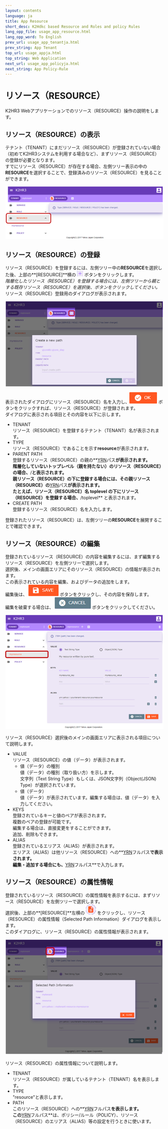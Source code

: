 ```yaml
---
layout: contents
language: ja
title: App Resource
short_desc: K2Hdkc based Resource and Roles and policy Rules
lang_opp_file: usage_app_resource.html
lang_opp_word: To English
prev_url: usage_app_tenantja.html
prev_string: App Tenant
top_url: usage_appja.html
top_string: Web Application
next_url: usage_app_policyja.html
next_string: App Policy-Rule
---
```


# リソース（RESOURCE）
K2HR3 Webアプリケーションでのリソース（RESOURCE）操作の説明をします。

## リソース（RESOURCE）の表示
テナント（TENANT）にまだリソース（RESOURCE）が登録されていない場合（初めてK2HR3システムを利用する場合など）、まずリソース（RESOURCE）の登録が必要となります。  
すでにリソース（RESOURCE）が存在する場合、左側ツリー表示の中の**RESOURCE**を選択することで、登録済みのリソース（RESOURCE）を見ることができます。  

![K2HR3 Usage Application - Resource Top](images/usage_app_resource_top.png)

## リソース（RESOURCE）の登録
リソース（RESOURCE）を登録するには、左側ツリー中の**RESOURCE**を選択した後、上部の**[RESOURCE]**横の ![K2HR3 Add Button](images/button_add.png) ボタンをクリックします。  
_階層化したリソース（RESOURCE）を登録する場合には、左側ツリーから親とする既存リソース（RESOURCE）を選択後、ボタンをクリックしてください。_  
リソース（RESOURCE）登録用のダイアログが表示されます。  

![K2HR3 Usage Application - Resource Create Dialog](images/usage_app_resource_add.png)

表示されたダイアログにリソース（RESOURCE）名を入力し、![K2HR3 OK Button](images/button_ok.png) ボタンをクリックすれば、リソース（RESOURCE）が登録されます。  
ダイアログに表示される項目とその内容を以下に示します。  
- TENANT  
リソース（RESOURCE）を登録するテナント（TENANT）名が表示されます。
- TYPE  
リソース（RESOURCE）であることを示す**resource**が表示されます。
- PARENT PATH  
登録するリソース（RESOURCE）の親の**[YRN](detail_variousja.html)パス**が表示されます。  
階層化していないトップレベル（親を持たない）のリソース（RESOURCE）の場合、**/**と表示されます。  
親リソース（RESOURCE）の下に登録する場合には、その親リソース（RESOURCE）の**[YRN](detail_variousja.html)パス**が表示されます。  
たとえば、リソース（RESOURCE）名 **toplevel** の下にリソース（RESOURCE）を登録する場合、**/toplevel** と表示されます。
- CREATE PATH  
登録するリソース（RESOURCE）名を入力します。

登録されたリソース（RESOURCE）は、左側ツリーの**RESOURCE**を展開することで確認できます。  

## リソース（RESOURCE）の編集
登録されているリソース（RESOURCE）の内容を編集するには、まず編集するリソース（RESOURCE）を左側ツリーで選択します。  
選択後、メインの画面エリアにそのリソース（RESOURCE）の情報が表示されます。  
この表示されている内容を編集、およびデータの追加をします。  
編集後は、 ![K2HR3 SAVE Button](images/button_save.png)  ボタンをクリックし、その内容を保存します。  
編集を破棄する場合は、 ![K2HR3 CANCEL Button](images/button_cancel.png)  ボタンをクリックしてください。  

![K2HR3 Usage Application - Resource Page](images/usage_app_resource_all.png)

リソース（RESOURCE）選択後のメインの画面エリアに表示される項目について説明します。
- VALUE  
リソース（RESOURCE）の値（データ）が表示されます。  
  - 値（データ）の種別  
    値（データ）の種別（取り扱い方）を示します。  
    文字列（Text String Type）もしくは、JSON文字列（Object(JSON) Type）が選択されています。
  - 値（データ）  
    値（データ）が表示されています。編集する場合は、値（データ）を入力してください。
- KEYS  
登録されているキーと値のペアが表示されます。  
複数のペアの登録が可能です。  
編集する場合は、直接変更をすることができます。  
追加、削除もできます。
- ALIAS  
登録されているエリアス（ALIAS）が表示されます。  
エリアス（ALIAS）は他リソース（RESOURCE）への**[YRN](detail_variousja.html)フルパス**で表示されます。  
編集・追加する場合にも、**[YRN](detail_variousja.html)フルパス**で入力します。

## リソース（RESOURCE）の属性情報
登録されているリソース（RESOURCE）の属性情報を表示するには、まずリソース（RESOURCE）を左側ツリーで選択します。  
選択後、上部の**[RESOURCE]**左横の ![K2HR3 Path Button](images/button_path.png) をクリックし、リソース（RESOURCE）の属性情報（Selected Path Information）ダイアログを表示します。  
このダイアログに、リソース（RESOURCE）の属性情報が表示されます。  

![K2HR3 Usage Application - Resource Information](images/usage_app_resource_info.png)

リソース（RESOURCE）の属性情報について説明します。
- TENANT  
リソース（RESOURCE）が属しているテナント（TENANT）名を表示します。
- TYPE  
"resource"と表示します。
- PATH  
このリソース（RESOURCE）への**[YRN](detail_variousja.html)フルパス**を表示します。  
この**[YRN](detail_variousja.html)フルパス**は、ポリシー/ルール（POLICY）、リソース（RESOURCE）のエリアス（ALIAS）等の設定を行うときに使います。

